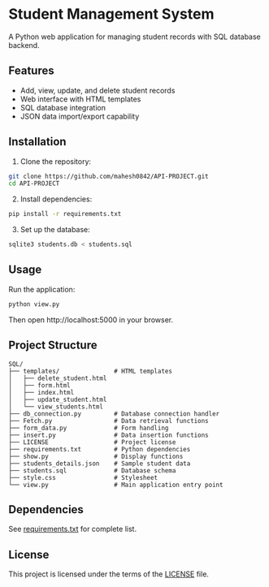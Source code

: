 # Student Management System

A Python web application for managing student records with SQL database backend.

## Features
- Add, view, update, and delete student records
- Web interface with HTML templates
- SQL database integration
- JSON data import/export capability

## Installation

1. Clone the repository:
```bash
git clone https://github.com/mahesh0842/API-PROJECT.git
cd API-PROJECT
```

2. Install dependencies:
```bash
pip install -r requirements.txt
```

3. Set up the database:
```bash
sqlite3 students.db < students.sql
```

## Usage

Run the application:
```bash
python view.py
```

Then open http://localhost:5000 in your browser.

## Project Structure

```
SQL/
├── templates/               # HTML templates
│   ├── delete_student.html
│   ├── form.html
│   ├── index.html
│   ├── update_student.html
│   └── view_students.html
├── db_connection.py         # Database connection handler
├── Fetch.py                 # Data retrieval functions
├── form_data.py             # Form handling
├── insert.py                # Data insertion functions
├── LICENSE                  # Project license
├── requirements.txt         # Python dependencies
├── show.py                  # Display functions
├── students_details.json    # Sample student data
├── students.sql             # Database schema
├── style.css                # Stylesheet
└── view.py                  # Main application entry point
```

## Dependencies

See [requirements.txt](requirements.txt) for complete list.

## License

This project is licensed under the terms of the [LICENSE](LICENSE) file.
